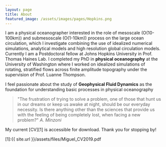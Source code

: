 ```yaml
---
layout: page
title: About
featured_image: /assets/images/pages/Hopkins.png
---
```


I am a physical oceanographer interested in the role of mesoscale (O(10-100km)) and submesoscale (O(1-10km)) process on the large ocean circulation, which I investigate combining the use of idealized numerical simulations, analytical models and high resolution global circulation models.
Currently I am a Postdoctoral fellow at Johns Hopkins University in Prof. Thomas Haines Lab. I completed my PhD in **physical oceanography** at the University of Washington where I worked on idealized simulations of rotating, stratified flows across finite amplitude topography under the supervision of Prof. Luanne Thompson.

I feel passionate about the study of **Geophysical Fluid Dynamics** as the foundation for understanding basic processes in physical oceanography

>"The frustration of trying to solve a problem, one of those that hunt us in our dreams or keep us awake at night, should be our everyday necessity. Is there anything other than the sciences that provide us with the feeling of being completely lost, when facing a new problem?" <cite>A. Minzoni</cite>



My current [CV][1] is accessible for download. Thank you for stopping by!

[1]:{{ site.url }}/assets/files/Miguel_CV2019.pdf

